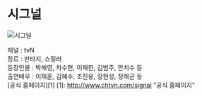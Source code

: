 # 시그널
![시그널](http://post.phinf.naver.net/20160526_163/1464229647393gq6Fd_JPEG/IGMDlddXIJEBKZAP9cm5QAa7VUNs.jpg "시그널")  

채널 : tvN  
장르 : 판타지, 스릴러   
등장인물 : 박해영, 차수현, 이재한, 김범주, 안치수 등   
출연배우 : 이제훈, 김혜수, 조진웅, 장현성, 정해균 등  
[공식 홈페이지][1]
[1]: http://www.chtvn.com/signal "공식 홈페이지"